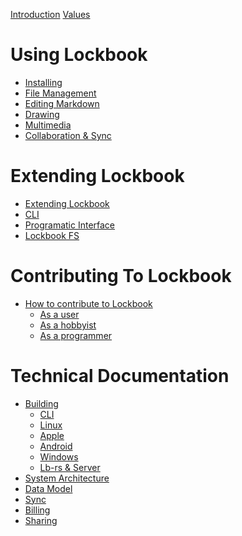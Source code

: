 [Introduction](README.md)
[Values](values.md)

# Using Lockbook

- [Installing](installing.md)
- [File Management]()
- [Editing Markdown]()
- [Drawing]()
- [Multimedia]()
- [Collaboration & Sync]()

# Extending Lockbook

- [Extending Lockbook](extending.md)
- [CLI]()
- [Programatic Interface]()
- [Lockbook FS]()

# Contributing To Lockbook

- [How to contribute to Lockbook](contrib-motivation.md)
  - [As a user](contrib-user.md)
  - [As a hobbyist](contrib-hobbyist.md)
  - [As a programmer]()

# Technical Documentation

- [Building](building/readme.md)
  - [CLI](building/cli.md)
  - [Linux](building/linux.md)
  - [Apple](building/apple.md)
  - [Android](building/android.md)
  - [Windows](building/windows.md)
  - [Lb-rs & Server](building/server.md)
- [System Architecture]()
- [Data Model]()
- [Sync](sync.md)
- [Billing](billing.md)
- [Sharing](sharing.md)

